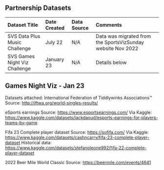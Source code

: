 ## Partnership Datasets

| Dataset Title                 | Date Created |Data Source| Comments                                                    |
|:------------------------------|:-------------|:---------|:------------------------------------------------------------|
| SVS Data Plus Music Challenge | July 22      |N/A| Data was migrated from the SportsVizSunday website Nov 2022 |
| SVS Games Night Viz Challenge | January 23   |N/A| Details below

## Games Night Viz - Jan 23

Datasets attached:
International Federation of Tiddlywinks Associations™ 
Source: http://iftwa.org/world-singles-results/ 

eSports earnings
Source: https://www.esportsearnings.com/ 
Via Kaggle: https://www.kaggle.com/datasets/jackdaoud/esports-earnings-for-players-teams-by-game

Fifa 23 Complete player dataset
Source: https://sofifa.com/
Via Kaggle: https://www.kaggle.com/datasets/cashncarry/fifa-23-complete-player-dataset
Historical data: https://www.kaggle.com/datasets/stefanoleone992/fifa-22-complete-player-dataset

2022 Beer Mile World Classic
Source: https://beermile.com/events/4641
